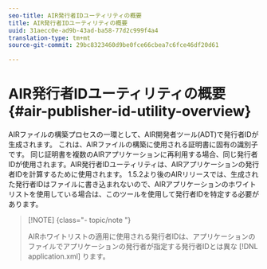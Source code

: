 ```yaml
---
seo-title: AIR発行者IDユーティリティの概要
title: AIR発行者IDユーティリティの概要
uuid: 31aecc0e-ad9b-43ad-ba58-77d2c999f4a4
translation-type: tm+mt
source-git-commit: 29bc8323460d9be0fce66cbea7c6fce46df20d61

---
```



# AIR発行者IDユーティリティの概要 {#air-publisher-id-utility-overview}

AIRファイルの構築プロセスの一環として、AIR開発者ツール(ADT)で発行者IDが生成されます。 これは、AIRファイルの構築に使用される証明書に固有の識別子です。 同じ証明書を複数のAIRアプリケーションに再利用する場合、同じ発行者IDが使用されます。AIR発行者IDユーティリティは、AIRアプリケーションの発行者IDを計算するために使用されます。 1.5.2より後のAIRリリースでは、生成された発行者IDはファイルに書き込まれないので、AIRアプリケーションのホワイトリストを使用している場合は、このツールを使用して発行者IDを特定する必要があります。

>[!NOTE] {class=&quot;- topic/note &quot;}
>
>AIRホワイトリストの適用に使用される発行者IDは、アプリケーションのファイルでアプリケーションの発行者が指定する発行者IDとは異な [!DNL application.xml] ります。

